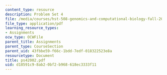 ```yaml
---
content_type: resource
description: Problem Set 4
file: /media/courses/hst-508-genomics-and-computational-biology-fall-2002/d18591c98ab20bf2b968618ec3333f11_ps42002.pdf
file_type: application/pdf
learning_resource_types:
- Assignments
ocw_type: OCWFile
parent_title: Assignments
parent_type: CourseSection
parent_uid: 43fbbe59-f66c-1bdd-7edf-018322523e8a
resourcetype: Document
title: ps42002.pdf
uid: d18591c9-8ab2-0bf2-b968-618ec3333f11
---
```

